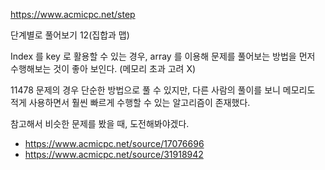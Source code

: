 https://www.acmicpc.net/step

단계별로 풀어보기 12(집합과 맵)

Index 를 key 로 활용할 수 있는 경우, array 를 이용해 문제를 풀어보는 방법을 먼저 수행해보는 것이 좋아 보인다. (메모리 초과 고려 X)

11478 문제의 경우 단순한 방법으로 풀 수 있지만, 다른 사람의 풀이를 보니 메모리도 적게 사용하면서 훨씬 빠르게 수행할 수 있는 알고리즘이 존재했다.

참고해서 비슷한 문제를 봤을 때, 도전해봐야겠다.

- https://www.acmicpc.net/source/17076696
- https://www.acmicpc.net/source/31918942